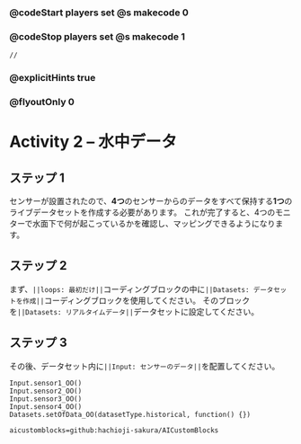 ### @codeStart players set @s makecode 0
### @codeStop players set @s makecode 1

```template
//
```

### @explicitHints true
### @flyoutOnly 0

# Activity 2 – 水中データ

## ステップ 1
センサーが設置されたので、**4つ**のセンサーからのデータをすべて保持する**1つ**のライブデータセットを作成する必要があります。
これが完了すると、4つのモニターで水面下で何が起こっているかを確認し、マッピングできるようになります。

## ステップ 2 
まず、`||loops: 最初だけ||`コーディングブロックの中に`||Datasets: データセットを作成||`コーディングブロックを使用してください。
そのブロックを`||Datasets: リアルタイムデータ||`データセットに設定してください。

## ステップ 3
その後、データセット内に`||Input: センサーのデータ||`を配置してください。

```ghost
Input.sensor1_OO()
Input.sensor2_OO()
Input.sensor3_OO()
Input.sensor4_OO()
Datasets.setOfData_OO(datasetType.historical, function() {})
```

```package
aicustomblocks=github:hachioji-sakura/AICustomBlocks
```
